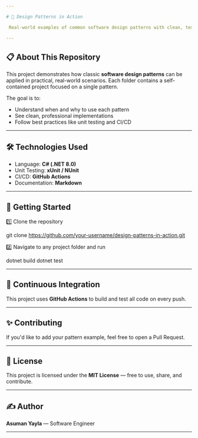 ```yaml
---

# 📐 Design Patterns in Action

 Real-world examples of common software design patterns with clean, tested, and well-documented code.

---
```


## 📋 About This Repository

This project demonstrates how classic **software design patterns** can be applied in practical, real-world scenarios.
Each folder contains a self-contained project focused on a single pattern.

The goal is to:

* Understand when and why to use each pattern
* See clean, professional implementations
* Follow best practices like unit testing and CI/CD

---

## 🛠️ Technologies Used

* Language: **C# (.NET 8.0)**
* Unit Testing: **xUnit / NUnit**
* CI/CD: **GitHub Actions**
* Documentation: **Markdown**

---

## 🚀 Getting Started

1️⃣ Clone the repository

git clone https://github.com/your-username/design-patterns-in-action.git


2️⃣ Navigate to any project folder and run

dotnet build
dotnet test


---

## 🧪 Continuous Integration

This project uses **GitHub Actions** to build and test all code on every push.

---

## ✨ Contributing

If you'd like to add your pattern example, feel free to open a Pull Request.

---

## 📖 License

This project is licensed under the **MIT License** — free to use, share, and contribute.

---

## ✍️ Author

**Asuman Yayla** — Software Engineer 

---

